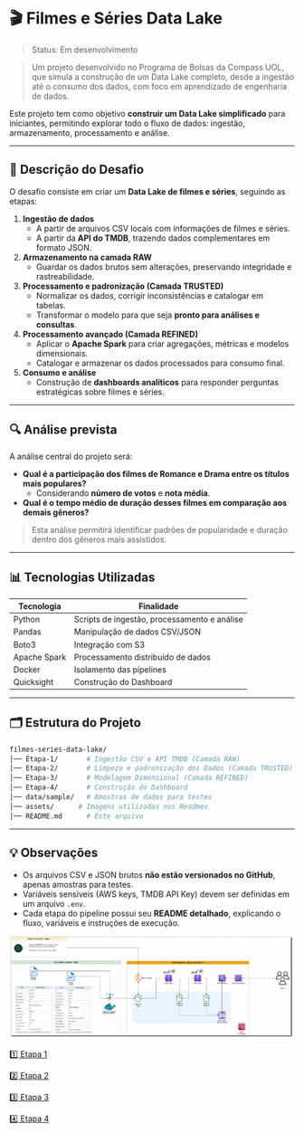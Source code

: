 # 🎬 Filmes e Séries Data Lake
>   Status: Em desenvolvimento

> Um projeto desenvolvido no Programa de Bolsas da Compass UOL, que simula a construção de um Data Lake completo, desde a ingestão até o consumo dos dados, com foco em aprendizado de engenharia de dados.
> 

Este projeto tem como objetivo **construir um Data Lake simplificado** para iniciantes, permitindo explorar todo o fluxo de dados: ingestão, armazenamento, processamento e análise.

---

## 📝 Descrição do Desafio

O desafio consiste em criar um **Data Lake de filmes e séries**, seguindo as etapas:

1. **Ingestão de dados**
    - A partir de arquivos CSV locais com informações de filmes e séries.
    - A partir da **API do TMDB**, trazendo dados complementares em formato JSON.
2. **Armazenamento na camada RAW**
    - Guardar os dados brutos sem alterações, preservando integridade e rastreabilidade.
3. **Processamento e padronização (Camada TRUSTED)**
    - Normalizar os dados, corrigir inconsistências e catalogar em tabelas.
    - Transformar o modelo para que seja **pronto para análises e consultas**.
4. **Processamento avançado (Camada REFINED)**
    - Aplicar o **Apache Spark** para criar agregações, métricas e modelos dimensionais.
    - Catalogar e armazenar os dados processados para consumo final.
5. **Consumo e análise**
    - Construção de **dashboards analíticos** para responder perguntas estratégicas sobre filmes e séries.

---

## 🔍 Análise prevista

A análise central do projeto será:

- **Qual é a participação dos filmes de Romance e Drama entre os títulos mais populares?**
    - Considerando **número de votos** e **nota média**.
- **Qual é o tempo médio de duração desses filmes em comparação aos demais gêneros?**

> Esta análise permitirá identificar padrões de popularidade e duração dentro dos gêneros mais assistidos.
> 

---

## 📊 Tecnologias Utilizadas

| Tecnologia | Finalidade |
| --- | --- |
| Python | Scripts de ingestão, processamento e análise |
| Pandas | Manipulação de dados CSV/JSON |
| Boto3 | Integração com S3 |
| Apache Spark | Processamento distribuído de dados |
| Docker | Isolamento das pipelines |
| Quicksight | Construção do Dashboard |

---

## 🗂 Estrutura do Projeto

```bash
filmes-series-data-lake/
│── Etapa-1/       # Ingestão CSV e API TMDB (Camada RAW)
│── Etapa-2/       # Limpeza e padronização dos Dados (Camada TRUSTED)
│── Etapa-3/       # Modelagem Dimensional (Camada REFINED)
│── Etapa-4/       # Construção do Dashboard
│── data/sample/   # Amostras de dados para testes
│── assets/      # Imagens utilizadas nos Readmes
│── README.md      # Este arquivo

```

---

## 💡 Observações

- Os arquivos CSV e JSON brutos **não estão versionados no GitHub**, apenas amostras para testes.
- Variáveis sensíveis (AWS keys, TMDB API Key) devem ser definidas em um arquivo `.env`.
- Cada etapa do pipeline possui seu **README detalhado**, explicando o fluxo, variáveis e instruções de execução.

![image.png](assets/image.png)

[1️⃣ Etapa 1](Etapa-1)

[2️⃣ Etapa 2](Etapa-2)

[3️⃣ Etapa 3](Etapa-3)

[4️⃣ Etapa 4](Etapa-4)
